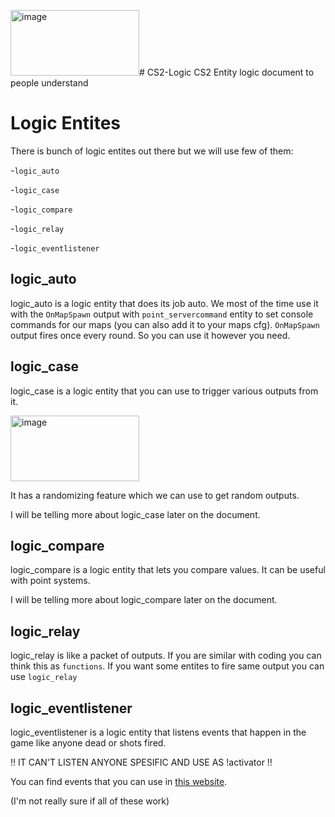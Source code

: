 <img width="206" height="105" alt="image" src="https://github.com/user-attachments/assets/902328c3-a05e-4f9e-8f99-d2d1f73a464c" /># CS2-Logic
CS2 Entity logic document to people understand

# Logic Entites
There is bunch of logic entites out there but we will use few of them:

-`logic_auto`

-`logic_case`

-`logic_compare`

-`logic_relay`

-`logic_eventlistener`

## logic_auto

logic_auto is a logic entity that does its job auto. We most of the time use it with the `OnMapSpawn` output with `point_servercommand` entity to set console commands for our maps (you can also add it to your maps cfg). `OnMapSpawn` output fires once every round. So you can use it however you need.

## logic_case

logic_case is a logic entity that you can use to trigger various outputs from it.

<img width="206" height="105" alt="image" src="https://github.com/user-attachments/assets/8d1da3b3-5ec2-4f51-9471-f6da61a042b0" />

It has a randomizing feature which we can use to get random outputs.

I will be telling more about logic_case later on the document.

## logic_compare

logic_compare is a logic entity that lets you compare values. It can be useful with point systems.

I will be telling more about logic_compare later on the document.

## logic_relay

logic_relay is like a packet of outputs. If you are similar with coding you can think this as `functions`. If you want some entites to fire same output you can use `logic_relay`

## logic_eventlistener

logic_eventlistener is a logic entity that listens events that happen in the game like anyone dead or shots fired.

!! IT CAN'T LISTEN ANYONE SPESIFIC AND USE AS !activator !!

You can find events that you can use in [this website](https://wiki.alliedmods.net/Counter-Strike:_Global_Offensive_Events).

(I'm not really sure if all of these work)
